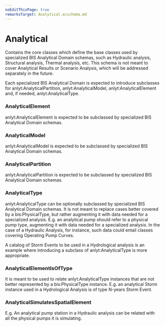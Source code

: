 ```yaml
---
noEditThisPage: true
remarksTarget: Analytical.ecschema.md
---
```


# Analytical

Contains the core classes which define the base classes used by specialized BIS Analytical Domain schemas, such as Hydraulic analysis, Structural analysis, Thermal analysis, etc. This schema is not meant to cover Analytical Results or Scenario Analysis, which will be addressed separately in the future.

Each specialized BIS Analytical Domain is expected to introduce subclasses for anlyt:AnalyticalPartition, anlyt:AnalyticalModel, anlyt:AnalyticalElement and, if needed, anlyt:AnalyticalType.

### AnalyticalElement

anlyt:AnalyticalElement is expected to be subclassed by specialized BIS Analytical Domain schemas.

### AnalyticalModel

anlyt:AnalyticalModel is expected to be subclassed by specialized BIS Analytical Domain schemas.

### AnalyticalPartition

anlyt:AnalyticalPartition is expected to be subclassed by specialized BIS Analytical Domain schemas.

### AnalyticalType

anlyt:AnalyticalType can be optionally subclassed by specialized BIS Analytical Domain schemas. It is not meant to replace cases better covered by a bis:PhysicalType, but rather augmenting it with data needed for a specialized analysis. E.g. an analytical pump should refer to a physical pump type, augmenting it with data needed for a specialized analysis. In the case of a Hydraulic Analysis, for instance, such data could entail classes covering Operating Pump Curves.

A catalog of Storm Events to be used in a Hydrological analysis is an example where introducing a subclass of anlyt:AnalyticalType is more appropriate.

### AnalyticalElementIsOfType

It is meant to be used to relate anlyt:AnalyticalType instances that are not better represented by a bis:PhysicalType instance. E.g. an analytical Storm instance used in a Hydrological Analysis is of type N-years Storm Event.

### AnalyticalSimulatesSpatialElement

E.g. An analytical pump station in a Hydraulic analysis can be related with all the physical pumps it is simulating.